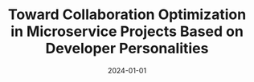 ---
title: "Toward Collaboration Optimization in Microservice Projects Based on Developer Personalities"
collection: publications
category: conferences
permalink: /publication/2024-01-01-Toward-Collaboration-Optimization-in-Microservice-Projects-Based-on-Developer-Personalities
date: 2024-01-01
venue: 'In Proc. of 21st IEEE International Conference on Software Architecture, ICSA 2024 - Companion, Hyderabad, India, June 4-8, 2024'
paperurl: 'https://doi.org/10.1109/ICSA-C63560.2024.00024'
citation: ' Xiaozhou Li,  Fabio Calefato,  Valentina Lenarduzzi,  Davide Taibi, &quot;Toward Collaboration Optimization in Microservice Projects Based on Developer Personalities.&quot; <i>In Proc. of 21st IEEE International Conference on Software Architecture, ICSA 2024 - Companion, Hyderabad, India, June 4-8, 2024</i>, 2024. DOI: <a href="https://doi.org/10.1109/ICSA-C63560.2024.00024">10.1109/ICSA-C63560.2024.00024</a>.'
doi: 10.1109/ICSA-C63560.2024.00024'
---